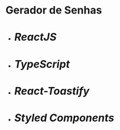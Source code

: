 # Gerador de Senhas 

* # ***ReactJS***
* # ***TypeScript***
* # ***React-Toastify***
* # ***Styled Components***
